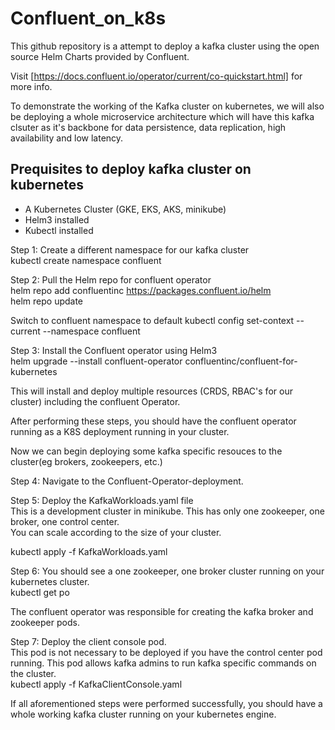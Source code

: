 # Confluent_on_k8s

This github repository is a attempt to deploy a kafka cluster using the open source Helm Charts provided by Confluent.

Visit [https://docs.confluent.io/operator/current/co-quickstart.html] for more info.

To demonstrate the working of the Kafka cluster on kubernetes, we will also be deploying a whole microservice architecture which will have this kafka clsuter as it's backbone for data persistence, data replication, high availability and low latency. 

## Prequisites to deploy kafka cluster on kubernetes

* A Kubernetes Cluster (GKE, EKS, AKS, minikube)
* Helm3 installed
* Kubectl installed

Step 1: Create a different namespace for our kafka cluster
<br>
kubectl create namespace confluent

Step 2: Pull the Helm repo for confluent operator<br>
helm repo add confluentinc https://packages.confluent.io/helm<br>
helm repo update

Switch to confluent namespace to default
kubectl config set-context --current --namespace confluent

Step 3: Install the Confluent operator using Helm3<br>
helm upgrade --install confluent-operator confluentinc/confluent-for-kubernetes

This will install and deploy multiple resources (CRDS, RBAC's for our cluster) including the confluent Operator.

After performing these steps, you should have the confluent operator running as a K8S deployment running in your cluster.

Now we can begin deploying some kafka specific resouces to the cluster(eg brokers, zookeepers, etc.)

Step 4: Navigate to the Confluent-Operator-deployment.

Step 5: Deploy the KafkaWorkloads.yaml file<br>
This is a development cluster in minikube. This has only one zookeeper, one broker, one control center.<br>
You can scale according to the size of your cluster.

kubectl apply -f KafkaWorkloads.yaml

Step 6: You should see a one zookeeper, one broker cluster running on your kubernetes cluster.<br>
kubectl get po

The confluent operator was responsible for creating the kafka broker and zookeeper pods.

Step 7: Deploy the client console pod.<br>
This pod is not necessary to be deployed if you have the control center pod running. This pod allows kafka admins to run kafka specific commands on the cluster.<br>
kubectl apply -f KafkaClientConsole.yaml

If all aforementioned steps were performed successfully, you should have a whole working kafka cluster running on your kubernetes engine.



